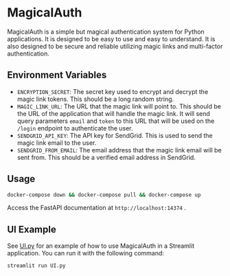 # MagicalAuth

MagicalAuth is a simple but magical authentication system for Python applications. It is designed to be easy to use and easy to understand. It is also designed to be secure and reliable utilizing magic links and multi-factor authentication.

## Environment Variables

- `ENCRYPTION_SECRET`: The secret key used to encrypt and decrypt the magic link tokens. This should be a long random string.
- `MAGIC_LINK_URL`: The URL that the magic link will point to. This should be the URL of the application that will handle the magic link. It will send query parameters `email` and `token` to this URL that will be used on the `/login` endpoint to authenticate the user.
- `SENDGRID_API_KEY`: The API key for SendGrid. This is used to send the magic link email to the user.
- `SENDGRID_FROM_EMAIL`: The email address that the magic link email will be sent from. This should be a verified email address in SendGrid.

## Usage

```bash
docker-compose down && docker-compose pull && docker-compose up
```

Access the FastAPI documentation at `http://localhost:14374` .

## UI Example

See [UI.py](UI.py) for an example of how to use MagicalAuth in a Streamlit application. You can run it with the following command:

```bash
streamlit run UI.py
```
